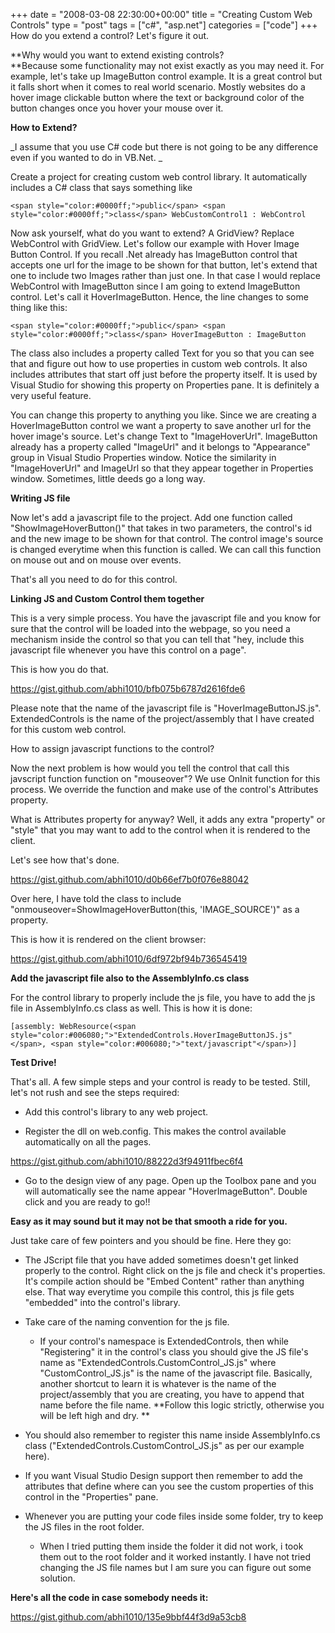 +++
date = "2008-03-08 22:30:00+00:00"
title = "Creating Custom Web Controls"
type = "post"
tags = ["c#", "asp.net"]
categories = ["code"]
+++
How do you extend a control? Let's figure it out.


**Why would you want to extend existing controls?        
**Because some functionality may not exist exactly as you may need it. For example, let's take up ImageButton control example. It is a great control but it falls short when it comes to real world scenario. Mostly websites do a hover image clickable button where the text or background color of the button changes once you hover your mouse over it.

 

**How to Extend?**

 

_I assume that you use C# code but there is not going to be any difference even if you wanted to do in VB.Net. _

 

Create a project for creating custom web control library. It automatically includes a C# class that says something like

 

  

    
    
    <span style="color:#0000ff;">public</span> <span style="color:#0000ff;">class</span> WebCustomControl1 : WebControl


  








Now ask yourself, what do you want to extend? A GridView? Replace WebControl with GridView. Let's follow our example with Hover Image Button Control. If you recall .Net already has ImageButton control that accepts one url for the image to be shown for that button, let's extend that one to include two Images rather than just one. In that case I would replace WebControl with ImageButton since I am going to extend ImageButton control. Let's call it HoverImageButton. Hence, the line changes to some thing like this:






  


    
    
    <span style="color:#0000ff;">public</span> <span style="color:#0000ff;">class</span> HoverImageButton : ImageButton


  








The class also includes a property called Text for you so that you can see that and figure out how to use properties in custom web controls. It also includes attributes that start off just before the property itself. It is used by Visual Studio for showing this property on Properties pane. It is definitely a very useful feature.





You can change this property to anything you like. Since we are creating a HoverImageButton control we want a property to save another url for the hover image's source. Let's change Text to "ImageHoverUrl". ImageButton already has a property called "ImageUrl" and it belongs to "Appearance" group in Visual Studio Properties window. Notice the similarity in "ImageHoverUrl" and ImageUrl so that they appear together in Properties window. Sometimes, little deeds go a long way.





**Writing JS file**





Now let's add a javascript file to the project. Add one function called "ShowImageHoverButton()" that takes in two parameters, the control's id and the new image to be shown for that control. The control image's source is changed everytime when this function is called. We can call this function on mouse out and on mouse over events.





That's all you need to do for this control.





**Linking JS and Custom Control them together**





This is a very simple process. You have the javascript file and you know for sure that the control will be loaded into the webpage, so you need a mechanism inside the control so that you can tell that "hey, include this javascript file whenever you have this control on a page".





This is how you do that. 

https://gist.github.com/abhi1010/bfb075b6787d2616fde6



Please note that the name of the javascript file is "HoverImageButtonJS.js". ExtendedControls is the name of the project/assembly that I have created for this custom web control.





How to assign javascript functions to the control?





Now the next problem is how would you tell the control that call this javscript function function on "mouseover"? We use OnInit function for this process. We override the function and make use of the control's Attributes property.





What is Attributes property for anyway? Well, it adds any extra "property" or "style" that you may want to add to the control when it is rendered to the client.





Let's see how that's done. 

https://gist.github.com/abhi1010/d0b66ef7b0f076e88042



Over here, I have told the class to include "onmouseover=ShowImageHoverButton(this, 'IMAGE_SOURCE')" as a property.





This is how it is rendered on the client browser:



https://gist.github.com/abhi1010/6df972bf94b736545419



**Add the javascript file also to the AssemblyInfo.cs class**





For the control library to properly include the js file, you have to add the js file in AssemblyInfo.cs class as well. This is how it is done:






  


    
    
    [assembly: WebResource(<span style="color:#006080;">"ExtendedControls.HoverImageButtonJS.js"</span>, <span style="color:#006080;">"text/javascript"</span>)]


  








**Test Drive!**





That's all. A few simple steps and your control is ready to be tested. Still, let's not rush and see the steps required:






  
  * Add this control's library to any web project. 


  
  * Register the dll on web.config. This makes the control available automatically on all the pages. 







https://gist.github.com/abhi1010/88222d3f94911fbec6f4




  
  * Go to the design view of any page. Open up the Toolbox pane and you will automatically see the name appear "HoverImageButton". Double click and you are ready to go!! 





**Easy as it may sound but it may not be that smooth a ride for you.**





Just take care of few pointers and you should be fine. Here they go:






  
  * The JScript file that you have added sometimes doesn't get linked properly to the control. Right click on the js file and check it's properties. It's compile action should be "Embed Content" rather than anything else. That way everytime you compile this control, this js file gets "embedded" into the control's library.


  
  * Take care of the naming convention for the js file. 


  
    
    * If your control's namespace is ExtendedControls, then while "Registering" it in the control's class you should give the JS file's name as "ExtendedControls.CustomControl_JS.js" where "CustomControl_JS.js" is the name of the javascript file. Basically, another shortcut to learn it is whatever is the name of the project/assembly that you are creating, you have to append that name before the file name. **Follow this logic strictly, otherwise you will be left high and dry. **

  

  
  * You should also remember to register this name inside AssemblyInfo.cs class ("ExtendedControls.CustomControl_JS.js" as per our example here).


  
  * If you want Visual Studio Design support then remember to add the attributes that define where can you see the custom properties of this control in the "Properties" pane.


  
  * Whenever you are putting your code files inside some folder, try to keep the JS files in the root folder.


  
    
    * When I tried putting them inside the folder it did not work, i took them out to the root folder and it worked instantly. I have not tried changing the JS file names but I am sure you can figure out some solution. 

  








**Here's all the code in case somebody needs it:** 

https://gist.github.com/abhi1010/135e9bbf44f3d9a53cb8
